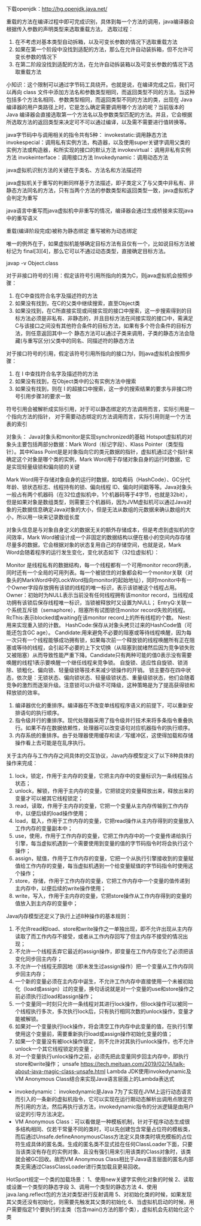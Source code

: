 下载openjdk：http://hg.openjdk.java.net/

重载的方法在编译过程中即可完成识别，具体到每一个方法的调用，java编译器会根据传入参数的声明类型来选取重载方法，
选取过程：
1. 在不考虑对基本类型自动拆箱，以及可变长参数的情况下选取重载方法
2. 如果在第一个阶段中没找到适配的方法，那么在允许自动装拆箱，但不允许可变长参数的情况下
3. 在第二阶段没找到适配的方法，在允许自动拆装箱以及可变长参数的情况下选取重载方法

小知识：这个限制可以通过字节码工具绕开。也就是说，在编译完成之后，我们可以再向 class 文件中添加方法名和参数类型相同，而返回类型不同的方法。当这种包括多个方法名相同、参数类型相同，而返回类型不同的方法的类，出现在 Java 编译器的用户类路径上时，它是怎么确定需要调用哪个方法的呢？当前版本的 Java 编译器会直接选取第一个方法名以及参数类型匹配的方法。并且，它会根据所选取方法的返回类型来决定可不可以通过编译，以及需不需要进行值转换等。

java字节码中与调用相关的指令共有5种：
   invokestatic:调用静态方法
   invokespecial：调用私有实例方法，构造器，以及使用super关键字调用父类的实例方法或构造器，和所实现的接口的默认方法
   invokevirtual：调用非私有实例方法
   invokeinterface：调用接口方法
   Invokedynamic：调用动态方法

java虚拟机识别方法的关键在于类名、方法名和方法描述符

java虚拟机关于重写的判断同样基于方法描述，即子类定义了与父类中非私有、非静态方法同名的方法，只有当两个方法的参数类型和返回类型一致，java虚拟机才会判定为重写

java语言中重写而java虚拟机中非重写的情况，编译器会通过生成桥接来实现java中的重写语义

重载(编译阶段完成)被称为静态绑定  重写被称为动态绑定

唯一的例外在于，如果虚拟机能够确定目标方法有且仅有一个，比如说目标方法被标记为 final[3][4]，那么它可以不通过动态类型，直接确定目标方法。

javap -v Object.class

对于非接口符号的引用：假定该符号引用所指向的类为C，则java虚拟机会按照步骤：
1. 在C中查找符合名字及描述符的方法
2. 如果没有找到，在C的父类中继续搜索，直至Object类
3. 如果没找到，在C所直接实现或间接实现的接口中搜索，这一步搜索得到的目标方法必须是非私有、非静态的，并且目标方法在间接实现的接口中，需满足C与该接口之间没有其他符合条件的目标方法，如果有多个符合条件的目标方法，则任意返回其中一个
静态方法可以通过子类来调用，子类的静态方法会隐藏(与重写区分)父类中的同名、同描述符的静态方法

对于接口符号的引用，假定该符号引用所指向的接口为I，则java虚拟机会按照步骤：
1. 在 I 中查找符合名字及描述符的方法
2. 如果没有找到，在Object类中的公有实例方法中搜索
3. 如果没有找到，则在 I 的超接口中搜索，这一步的搜索结果的要求与非接口符号引用步骤3的要求一致

符号引用会被解析成实际引用，对于可以静态绑定的方法调用而言，实际引用是一个指向方法的指针，
对于需要动态绑定的方法调用而言，实际引用则是一个方法表的索引

对象头：
Java对象头和monitor是实现synchronized的基础
Hotspot虚拟机的对象头主要包括两部分数据：Mark Word（标记字段）、Klass Pointer（类型指针）。其中Klass Point是是对象指向它的类元数据的指针，虚拟机通过这个指针来确定这个对象是哪个类的实例，Mark Word用于存储对象自身的运行时数据，它是实现轻量级锁和偏向锁的关键

Mark Word用于存储对象自身的运行时数据，如哈希码（HashCode）、GC分代年龄、锁状态标志、线程持有的锁、偏向线程 ID、偏向时间戳等等。Java对象头一般占有两个机器码（在32位虚拟机中，1个机器码等于4字节，也就是32bit），但是如果对象是数组类型，则需要三个机器码，因为JVM虚拟机可以通过Java对象的元数据信息确定Java对象的大小，但是无法从数组的元数据来确认数组的大小，所以用一块来记录数组长度

对象头信息是与对象自身定义的数据无关的额外存储成本，但是考虑到虚拟机的空间效率，Mark Word被设计成一个非固定的数据结构以便在极小的空间内存存储尽量多的数据，它会根据对象的状态复用自己的存储空间，也就是说，Mark Word会随着程序的运行发生变化，变化状态如下（32位虚拟机）：

Monitor 是线程私有的数据结构，每一个线程都有一个可用monitor record列表，同时还有一个全局的可用列表。每一个被锁住的对象都会和一个monitor关联（对象头的MarkWord中的LockWord指向monitor的起始地址），同时monitor中有一个Owner字段存放拥有该锁的线程的唯一标识，表示该锁被这个线程占用。
Owner：初始时为NULL表示当前没有任何线程拥有该monitor record，当线程成功拥有该锁后保存线程唯一标识，当锁被释放时又设置为NULL；
EntryQ:关联一个系统互斥锁（semaphore），阻塞所有试图锁住monitor record失败的线程。
RcThis:表示blocked或waiting在该monitor record上的所有线程的个数。
Nest:用来实现重入锁的计数。
HashCode:保存从对象头拷贝过来的HashCode值（可能还包含GC age）。
Candidate:用来避免不必要的阻塞或等待线程唤醒，因为每一次只有一个线程能够成功拥有锁，如果每次前一个释放锁的线程唤醒所有正在阻塞或等待的线程，会引起不必要的上下文切换（从阻塞到就绪然后因为竞争锁失败又被阻塞）从而导致性能严重下降。Candidate只有两种可能的值0表示没有需要唤醒的线程1表示要唤醒一个继任线程来竞争锁。
自旋锁、适应性自旋锁、锁消除、锁粗化、偏向锁、轻量级锁等技术来减少锁操作的开销。
锁主要存在四中状态，依次是：无锁状态、偏向锁状态、轻量级锁状态、重量级锁状态，他们会随着竞争的激烈而逐渐升级。注意锁可以升级不可降级，这种策略是为了提高获得锁和释放锁的效率。

1. 编译器优化的重排序。编译器在不改变单线程程序语义的前提下，可以重新安排语句的执行顺序。
2. 指令级并行的重排序。现代处理器采用了指令级并行技术来将多条指令重叠执行。如果不存在数据依赖性，处理器可以改变语句对应机器指令的执行顺序。
3. 内存系统的重排序。由于处理器使用缓存和读／写缓冲区，这使得加载和存储操作看上去可能是在乱序执行。

关于主内存与工作内存之间具体的交互协议，Java内存模型定义了以下8种具体的操作来完成：
1. lock，锁定，作用于主内存的变量，它把主内存中的变量标识为一条线程独占状态；
2. unlock，解锁，作用于主内存的变量，它把锁定的变量释放出来，释放出来的变量才可以被其它线程锁定；
3. read，读取，作用于主内存的变量，它把一个变量从主内存传输到工作内存中，以便后续的load操作使用；
4. load，载入，作用于工作内存的变量，它把read操作从主内存得到的变量放入工作内存的变量副本中；
5. use，使用，作用于工作内存的变量，它把工作内存中的一个变量传递给执行引擎，每当虚拟机遇到一个需要使用到变量的值的字节码指令时将会执行这个操作；
6. assign，赋值，作用于工作内存的变量，它把一个从执行引擎接收到的变量赋值给工作内存的变量，每当虚拟机遇到一个给变量赋值的字节码指令时使用这个操作；
7. store，存储，作用于工作内存的变量，它把工作内存中一个变量的值传递到主内存中，以便后续的write操作使用；
8. write，写入，作用于主内存的变量，它把store操作从工作内存得到的变量的值放入到主内存的变量中；

Java内存模型还定义了执行上述8种操作的基本规则：
1. 不允许read和load、store和write操作之一单独出现，即不允许出现从主内存读取了而工作内存不接受，或者从工作内存回写了但主内存不接受的情况出现；
2. 不允许一个线程丢弃它最近的assign操作，即变量在工作内存变化了必须把该变化同步回主内存；
3. 不允许一个线程无原因地（即未发生过assign操作）把一个变量从工作内存同步回主内存；
4. 一个新的变量必须在主内存中诞生，不允许工作内存中直接使用一个未被初始化（load或assign）过的变量，换句话说就是对一个变量的use和store操作之前必须执行过load和assign操作；
5. 一个变量同一时刻只允许一条线程对其进行lock操作，但lock操作可以被同一个线程执行多次，多次执行lock后，只有执行相同次数的unlock操作，变量才能被解锁。
6. 如果对一个变量执行lock操作，将会清空工作内存中此变量的值，在执行引擎使用这个变量前，需要重新执行load或assign操作初始化变量的值；
7. 如果一个变量没有被lock操作锁定，则不允许对其执行unlock操作，也不允许unlock一个其它线程锁定的变量；
8. 对一个变量执行unlock操作之前，必须先把此变量同步回主内存中，即执行store和write操作；
unsafe
https://tech.meituan.com/2019/02/14/talk-about-java-magic-class-unsafe.html
Lambda
JDK使用invokedynamic及VM Anonymous Class结合来实现Java语言层面上的Lambda表达式
* invokedynamic： invokedynamic是Java 7为了实现在JVM上运行动态语言而引入的一条新的虚拟机指令，它可以实现在运行期动态解析出调用点限定符所引用的方法，然后再执行该方法，invokedynamic指令的分派逻辑是由用户设定的引导方法决定。
* VM Anonymous Class：可以看做是一种模板机制，针对于程序动态生成很多结构相同、仅若干常量不同的类时，可以先创建包含常量占位符的模板类，而后通过Unsafe.defineAnonymousClass方法定义具体类时填充模板的占位符生成具体的匿名类。生成的匿名类不显式挂在任何ClassLoader下面，只要当该类没有存在的实例对象、且没有强引用来引用该类的Class对象时，该类就会被GC回收。故而VM Anonymous Class相比于Java语言层面的匿名内部类无需通过ClassClassLoader进行类加载且更易回收。

HotSport规定一个类的加载场景：
1、使用new关键字实例化对象的时候
2、读取或设置一个类型的静态字段
3、调用一个类型的静态方法
4、使用java.lang.reflect包的方法对类型进行反射调用
5、对初始化类的时候，如果发现其父类还没有初始化，则需要先触发其父类的初始化
6、当虚拟机启动的时候，用户需要指定1个要执行的主类（包含main()方法的那个类），虚拟机会先初始化这个类

